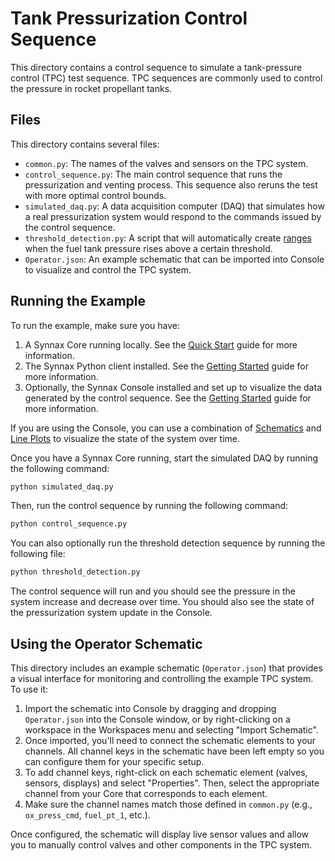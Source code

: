 # Tank Pressurization Control Sequence

This directory contains a control sequence to simulate a tank-pressure control (TPC)
test sequence. TPC sequences are commonly used to control the pressure in rocket
propellant tanks.

## Files

This directory contains several files:

- `common.py`: The names of the valves and sensors on the TPC system.
- `control_sequence.py`: The main control sequence that runs the pressurization and
  venting process. This sequence also reruns the test with more optimal control bounds.
- `simulated_daq.py`: A data acquisition computer (DAQ) that simulates how a real
  pressurization system would respond to the commands issued by the control sequence.
- `threshold_detection.py`: A script that will automatically create
  [ranges](https://docs.synnaxlabs.com/reference/concepts/ranges) when the fuel tank
  pressure rises above a certain threshold.
- `Operator.json`: An example schematic that can be imported into Console to visualize
  and control the TPC system.

## Running the Example

To run the example, make sure you have:

1. A Synnax Core running locally. See the
   [Quick Start](https://docs.synnaxlabs.com/reference/cluster/quick-start) guide for
   more information.
2. The Synnax Python client installed. See the
   [Getting Started](https://docs.synnaxlabs.com/reference/python-client/get-started)
   guide for more information.
3. Optionally, the Synnax Console installed and set up to visualize the data generated
   by the control sequence. See the
   [Getting Started](https://docs.synnaxlabs.com/reference/console/get-started) guide
   for more information.

If you are using the Console, you can use a combination of
[Schematics](https://docs.synnaxlabs.com/reference/console/schematics) and
[Line Plots](https://docs.synnaxlabs.com/reference/console/line-plots) to visualize the
state of the system over time.

Once you have a Synnax Core running, start the simulated DAQ by running the following
command:

```bash
python simulated_daq.py
```

Then, run the control sequence by running the following command:

```bash
python control_sequence.py
```

You can also optionally run the threshold detection sequence by running the following
file:

```bash
python threshold_detection.py
```

The control sequence will run and you should see the pressure in the system increase and
decrease over time. You should also see the state of the pressurization system update in
the Console.

## Using the Operator Schematic

This directory includes an example schematic (`Operator.json`) that provides a visual
interface for monitoring and controlling the example TPC system. To use it:

1. Import the schematic into Console by dragging and dropping `Operator.json` into the
   Console window, or by right-clicking on a workspace in the Workspaces menu and
   selecting "Import Schematic".
2. Once imported, you'll need to connect the schematic elements to your channels. All
   channel keys in the schematic have been left empty so you can configure them for your
   specific setup.
3. To add channel keys, right-click on each schematic element (valves, sensors, displays)
   and select "Properties". Then, select the appropriate channel from your Core that
   corresponds to each element.
4. Make sure the channel names match those defined in `common.py` (e.g., `ox_press_cmd`,
   `fuel_pt_1`, etc.).

Once configured, the schematic will display live sensor values and allow you to
manually control valves and other components in the TPC system.
